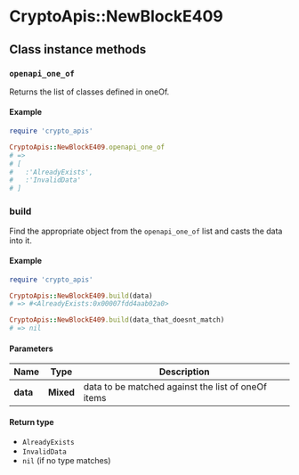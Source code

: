 # CryptoApis::NewBlockE409

## Class instance methods

### `openapi_one_of`

Returns the list of classes defined in oneOf.

#### Example

```ruby
require 'crypto_apis'

CryptoApis::NewBlockE409.openapi_one_of
# =>
# [
#   :'AlreadyExists',
#   :'InvalidData'
# ]
```

### build

Find the appropriate object from the `openapi_one_of` list and casts the data into it.

#### Example

```ruby
require 'crypto_apis'

CryptoApis::NewBlockE409.build(data)
# => #<AlreadyExists:0x00007fdd4aab02a0>

CryptoApis::NewBlockE409.build(data_that_doesnt_match)
# => nil
```

#### Parameters

| Name | Type | Description |
| ---- | ---- | ----------- |
| **data** | **Mixed** | data to be matched against the list of oneOf items |

#### Return type

- `AlreadyExists`
- `InvalidData`
- `nil` (if no type matches)

